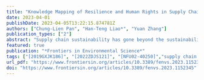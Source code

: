 ```yaml
---
title: "Knowledge Mapping of Resilience and Human Rights in Supply Chains: A Roadmapping Taxonomy for Twin Green and Digital Transition Design"
date: 2023-04-01
publishDate: 2023-04-05T13:22:15.874781Z
authors: ["Chung-Lien Pan", "Han-Teng Liao*", "Yuan Zhang"]
publication_types: ["2"]
abstract: "Supply chain sustainability has gone beyond the sustainability-performance towards sustainability-practice approach, and how can digital technologies enhance such sustainability-practice approach for improving resilience and human rights, especially as part of the green and digital twin transition after the Covid-19 pandemic? To enrich the sustainability-practice approach with digital, resilient, and human labor considerations, the paper has conducted a roadmapping exercise based on knowledge mapping on the topic. The knowledge dataset was collected in late December 2022 from the Web of Science Core Collection. By mapping the current supply chain knowledge in the dimensions of resilience, human rights, and digital technologies, the knowledge mapping results, including the intellectual and conceptual structure and the main concepts and ideas, form the basis for the roadmapping taxonomy proposed in the paper. The taxonomy highlights the importance of dynamics capabilities facing supply chain disruptions, especially their ripple effects, along with the corresponding digital technologies to enhance the human social dynamics in facing such disruptions. The proposed taxonomy synthesized the knowledge of practices and theories learned from the major impact of Covid-19 in shaping supply chain practices with the help of digital technologies and human cooperation. By providing a people- and community-centric knowledge-based framework and relevant managerial insights, as the main contribution of the research, the taxonomy should help professionals and researchers to enhance their understanding of resilience in designing and implementing digital solutions that shape actions and interactions that are articulated and circulated in networked, digitized, and datafied forms, with the ultimate purpose to improve the supply chain and operations practices for sustainability."
featured: true
publication: "*Frontiers in Environmental Science*"
tags: ["[2019GXJK186]", "[2022ZDJS121]", "[NFU02-40250]","supply chain resilience", "Environmental, Social and Governance (ESG)", "Corporate Social Responsibility (CSR)", "digital transformation", "socio-technical transitions","just transitions", "Industry 4.0","big data analytics"]
url_pdf: "https://www.frontiersin.org/articles/10.3389/fenvs.2023.1152345/pdf"
doi: "https://www.frontiersin.org/articles/10.3389/fenvs.2023.1152345"
---
```


